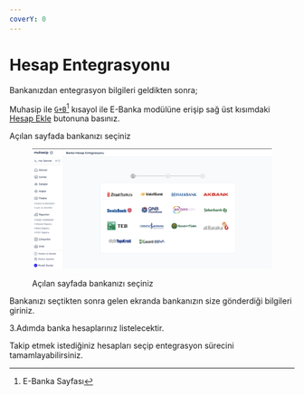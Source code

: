 ```yaml
---
coverY: 0
---
```


# Hesap Entegrasyonu

Bankanızdan entegrasyon bilgileri geldikten sonra;

Muhasip ile [`G+B`](#user-content-fn-1)[^1]  kısayol ile E-Banka modülüne erişip sağ üst kısımdaki [Hesap Ekle](https://muhasip.pro/accounting/apps/bank/new) butonuna basınız.

Açılan sayfada bankanızı seçiniz

<figure><img src="../../../.gitbook/assets/Ekran Resmi 2024-04-08 17.46.24.png" alt=""><figcaption><p>Açılan sayfada bankanızı seçiniz</p></figcaption></figure>

Bankanızı seçtikten sonra gelen ekranda bankanızın size gönderdiği bilgileri giriniz.

3.Adımda banka hesaplarınız listelecektir.

Takip etmek istediğiniz hesapları seçip entegrasyon sürecini tamamlayabilirsiniz.

[^1]: E-Banka Sayfası
